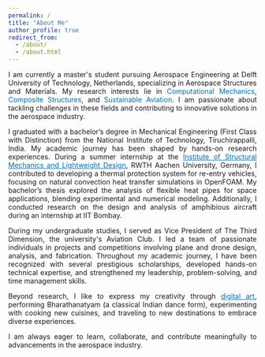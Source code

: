 ```yaml
---
permalink: /
title: "About Me"
author_profile: true
redirect_from: 
  - /about/
  - /about.html
---
```


<div style="text-align: justify;">
  <p>
    I am currently a master's student pursuing Aerospace Engineering at Delft University of Technology, Netherlands, specializing in Aerospace Structures and Materials. My research interests lie in <span style="color: rgb(5, 108, 168); ">Computational Mechanics</span>, <span style="color: rgb(5, 108, 168); ">Composite Structures</span>, and <span style="color: rgb(5, 108, 168); ">Sustainable Aviation</span>. I am passionate about tackling challenges in these fields and contributing to innovative solutions in the aerospace industry.
  </p>

  <p>
    I graduated with a bachelor’s degree in Mechanical Engineering (First Class with Distinction) from the National Institute of Technology, Tiruchirappalli, India. My academic journey has been shaped by hands-on research experiences. During a summer internship at the <a href="https://www.sla.rwth-aachen.de/cms/~fald/institut-fuer-strukturmechanik-und-leichtbau/?lidx=1" style="color: rgb(5, 108, 168);">Institute of Structural Mechanics and Lightweight Design</a>, RWTH Aachen University, Germany, I contributed to developing a thermal protection system for re-entry vehicles, focusing on natural convection heat transfer simulations in OpenFOAM. My bachelor’s thesis explored the analysis of flexible heat pipes for space applications, blending experimental and numerical modeling. Additionally, I conducted research on the design and analysis of amphibious aircraft during an internship at IIT Bombay.
  </p>

  <p>
    During my undergraduate studies, I served as Vice President of The Third Dimension, the university's Aviation Club. I led a team of passionate individuals in projects and competitions involving plane and drone design, analysis, and fabrication. Throughout my academic journey, I have been recognized with several prestigious scholarships, developed hands-on technical expertise, and strengthened my leadership, problem-solving, and time management skills.
  </p>

  <p>
    Beyond research, I like to express my creativity through <a href="https://www.instagram.com/jo_creations_/" style="color: rgb(5, 108, 168);">digital art</a>, performing Bharathanatyam (a classical Indian dance form), experimenting with cooking new cuisines, and traveling to new destinations to embrace diverse experiences.
  </p>

  <p>
    I am always eager to learn, collaborate, and contribute meaningfully to advancements in the aerospace industry.
  </p>
</div>
